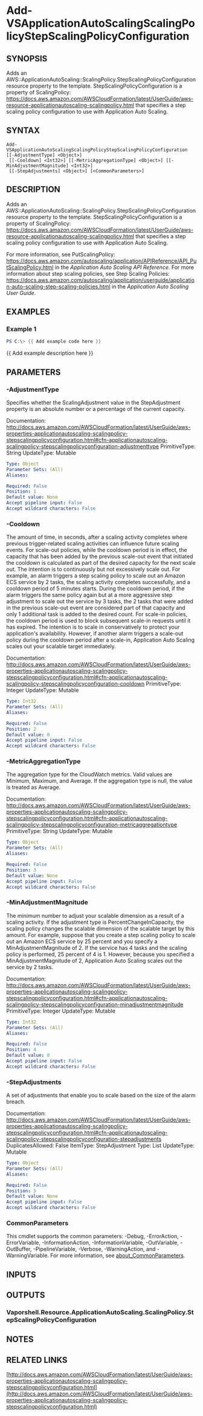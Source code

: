 # Add-VSApplicationAutoScalingScalingPolicyStepScalingPolicyConfiguration

## SYNOPSIS
Adds an AWS::ApplicationAutoScaling::ScalingPolicy.StepScalingPolicyConfiguration resource property to the template.
StepScalingPolicyConfiguration is a property of ScalingPolicy: https://docs.aws.amazon.com/AWSCloudFormation/latest/UserGuide/aws-resource-applicationautoscaling-scalingpolicy.html that specifies a step scaling policy configuration to use with Application Auto Scaling.

## SYNTAX

```
Add-VSApplicationAutoScalingScalingPolicyStepScalingPolicyConfiguration [[-AdjustmentType] <Object>]
 [[-Cooldown] <Int32>] [[-MetricAggregationType] <Object>] [[-MinAdjustmentMagnitude] <Int32>]
 [[-StepAdjustments] <Object>] [<CommonParameters>]
```

## DESCRIPTION
Adds an AWS::ApplicationAutoScaling::ScalingPolicy.StepScalingPolicyConfiguration resource property to the template.
StepScalingPolicyConfiguration is a property of ScalingPolicy: https://docs.aws.amazon.com/AWSCloudFormation/latest/UserGuide/aws-resource-applicationautoscaling-scalingpolicy.html that specifies a step scaling policy configuration to use with Application Auto Scaling.

For more information, see PutScalingPolicy: https://docs.aws.amazon.com/autoscaling/application/APIReference/API_PutScalingPolicy.html in the *Application Auto Scaling API Reference*.
For more information about step scaling policies, see Step Scaling Policies: https://docs.aws.amazon.com/autoscaling/application/userguide/application-auto-scaling-step-scaling-policies.html in the *Application Auto Scaling User Guide*.

## EXAMPLES

### Example 1
```powershell
PS C:\> {{ Add example code here }}
```

{{ Add example description here }}

## PARAMETERS

### -AdjustmentType
Specifies whether the ScalingAdjustment value in the StepAdjustment property is an absolute number or a percentage of the current capacity.

Documentation: http://docs.aws.amazon.com/AWSCloudFormation/latest/UserGuide/aws-properties-applicationautoscaling-scalingpolicy-stepscalingpolicyconfiguration.html#cfn-applicationautoscaling-scalingpolicy-stepscalingpolicyconfiguration-adjustmenttype
PrimitiveType: String
UpdateType: Mutable

```yaml
Type: Object
Parameter Sets: (All)
Aliases:

Required: False
Position: 1
Default value: None
Accept pipeline input: False
Accept wildcard characters: False
```

### -Cooldown
The amount of time, in seconds, after a scaling activity completes where previous trigger-related scaling activities can influence future scaling events.
For scale-out policies, while the cooldown period is in effect, the capacity that has been added by the previous scale-out event that initiated the cooldown is calculated as part of the desired capacity for the next scale out.
The intention is to continuously but not excessively scale out.
For example, an alarm triggers a step scaling policy to scale out an Amazon ECS service by 2 tasks, the scaling activity completes successfully, and a cooldown period of 5 minutes starts.
During the cooldown period, if the alarm triggers the same policy again but at a more aggressive step adjustment to scale out the service by 3 tasks, the 2 tasks that were added in the previous scale-out event are considered part of that capacity and only 1 additional task is added to the desired count.
For scale-in policies, the cooldown period is used to block subsequent scale-in requests until it has expired.
The intention is to scale in conservatively to protect your application's availability.
However, if another alarm triggers a scale-out policy during the cooldown period after a scale-in, Application Auto Scaling scales out your scalable target immediately.

Documentation: http://docs.aws.amazon.com/AWSCloudFormation/latest/UserGuide/aws-properties-applicationautoscaling-scalingpolicy-stepscalingpolicyconfiguration.html#cfn-applicationautoscaling-scalingpolicy-stepscalingpolicyconfiguration-cooldown
PrimitiveType: Integer
UpdateType: Mutable

```yaml
Type: Int32
Parameter Sets: (All)
Aliases:

Required: False
Position: 2
Default value: 0
Accept pipeline input: False
Accept wildcard characters: False
```

### -MetricAggregationType
The aggregation type for the CloudWatch metrics.
Valid values are Minimum, Maximum, and Average.
If the aggregation type is null, the value is treated as Average.

Documentation: http://docs.aws.amazon.com/AWSCloudFormation/latest/UserGuide/aws-properties-applicationautoscaling-scalingpolicy-stepscalingpolicyconfiguration.html#cfn-applicationautoscaling-scalingpolicy-stepscalingpolicyconfiguration-metricaggregationtype
PrimitiveType: String
UpdateType: Mutable

```yaml
Type: Object
Parameter Sets: (All)
Aliases:

Required: False
Position: 3
Default value: None
Accept pipeline input: False
Accept wildcard characters: False
```

### -MinAdjustmentMagnitude
The minimum number to adjust your scalable dimension as a result of a scaling activity.
If the adjustment type is PercentChangeInCapacity, the scaling policy changes the scalable dimension of the scalable target by this amount.
For example, suppose that you create a step scaling policy to scale out an Amazon ECS service by 25 percent and you specify a MinAdjustmentMagnitude of 2.
If the service has 4 tasks and the scaling policy is performed, 25 percent of 4 is 1.
However, because you specified a MinAdjustmentMagnitude of 2, Application Auto Scaling scales out the service by 2 tasks.

Documentation: http://docs.aws.amazon.com/AWSCloudFormation/latest/UserGuide/aws-properties-applicationautoscaling-scalingpolicy-stepscalingpolicyconfiguration.html#cfn-applicationautoscaling-scalingpolicy-stepscalingpolicyconfiguration-minadjustmentmagnitude
PrimitiveType: Integer
UpdateType: Mutable

```yaml
Type: Int32
Parameter Sets: (All)
Aliases:

Required: False
Position: 4
Default value: 0
Accept pipeline input: False
Accept wildcard characters: False
```

### -StepAdjustments
A set of adjustments that enable you to scale based on the size of the alarm breach.

Documentation: http://docs.aws.amazon.com/AWSCloudFormation/latest/UserGuide/aws-properties-applicationautoscaling-scalingpolicy-stepscalingpolicyconfiguration.html#cfn-applicationautoscaling-scalingpolicy-stepscalingpolicyconfiguration-stepadjustments
DuplicatesAllowed: False
ItemType: StepAdjustment
Type: List
UpdateType: Mutable

```yaml
Type: Object
Parameter Sets: (All)
Aliases:

Required: False
Position: 5
Default value: None
Accept pipeline input: False
Accept wildcard characters: False
```

### CommonParameters
This cmdlet supports the common parameters: -Debug, -ErrorAction, -ErrorVariable, -InformationAction, -InformationVariable, -OutVariable, -OutBuffer, -PipelineVariable, -Verbose, -WarningAction, and -WarningVariable. For more information, see [about_CommonParameters](http://go.microsoft.com/fwlink/?LinkID=113216).

## INPUTS

## OUTPUTS

### Vaporshell.Resource.ApplicationAutoScaling.ScalingPolicy.StepScalingPolicyConfiguration
## NOTES

## RELATED LINKS

[http://docs.aws.amazon.com/AWSCloudFormation/latest/UserGuide/aws-properties-applicationautoscaling-scalingpolicy-stepscalingpolicyconfiguration.html](http://docs.aws.amazon.com/AWSCloudFormation/latest/UserGuide/aws-properties-applicationautoscaling-scalingpolicy-stepscalingpolicyconfiguration.html)

